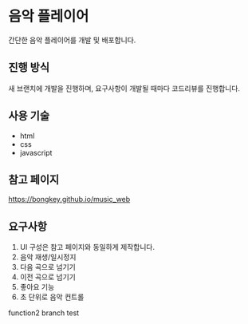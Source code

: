 # 음악 플레이어

간단한 음악 플레이어를 개발 및 배포합니다.

## 진행 방식

새 브랜치에 개발을 진행하며,
요구사항이 개발될 때마다 코드리뷰를 진행합니다.

## 사용 기술

- html
- css
- javascript

## 참고 페이지

<https://bongkey.github.io/music_web>

## 요구사항

1. UI 구성은 참고 페이지와 동일하게 제작합니다.
2. 음악 재생/일시정지
3. 다음 곡으로 넘기기
4. 이전 곡으로 넘기기
5. 좋아요 기능
6. 초 단위로 음악 컨트롤

function2 branch test
